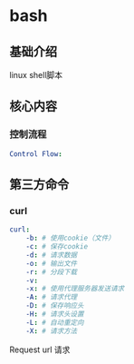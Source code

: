 # bash


## 基础介绍

linux shell脚本





## 核心内容

### 控制流程
```yaml
Control Flow:

```






## 第三方命令


### curl
```yaml
curl:
    -b: # 使用cookie（文件）
    -c: # 保存cookie
    -d: # 请求数据
    -o: # 输出文件
    -r: # 分段下载
    -v:
    -x: # 使用代理服务器发送请求
    -A: # 请求代理
    -D: # 保存响应头
    -H: # 请求头设置
    -L: # 自动重定向
    -X: # 请求方法
```

Request url 请求


